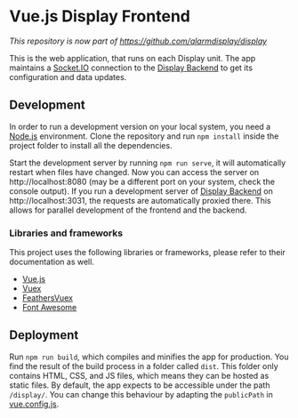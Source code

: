 # Vue.js Display Frontend

*This repository is now part of https://github.com/alarmdisplay/display*

This is the web application, that runs on each Display unit.
The app maintains a [Socket.IO](https://socket.io/) connection to the [Display Backend](https://github.com/alarmdisplay/display-backend) to get its configuration and data updates.

## Development
In order to run a development version on your local system, you need a [Node.js](https://nodejs.org/) environment.
Clone the repository and run `npm install` inside the project folder to install all the dependencies.

Start the development server by running `npm run serve`, it will automatically restart when files have changed.
Now you can access the server on http://localhost:8080 (may be a different port on your system, check the console output).
If you run a development server of [Display Backend](https://github.com/alarmdisplay/display-backend) on http://localhost:3031, the requests are automatically proxied there.
This allows for parallel development of the frontend and the backend.

### Libraries and frameworks
This project uses the following libraries or frameworks, please refer to their documentation as well.
- [Vue.js](https://vuejs.org/)
- [Vuex](https://vuex.vuejs.org/)
- [FeathersVuex](https://vuex.feathersjs.com/)
- [Font Awesome](https://fontawesome.com/)

## Deployment
Run `npm run build`, which compiles and minifies the app for production.
You find the result of the build process in a folder called `dist`.
This folder only contains HTML, CSS, and JS files, which means they can be hosted as static files.
By default, the app expects to be accessible under the path `/display/`.
You can change this behaviour by adapting the `publicPath` in [vue.config.js](vue.config.js).
